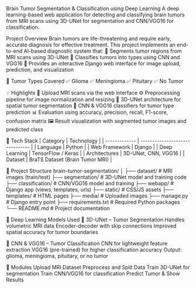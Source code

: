 Brain Tumor Segmentation & Classification using Deep Learning
A deep learning-based web application for detecting and classifying brain tumors from MRI scans using 3D-UNet for segmentation and CNN/VGG16 for classification.

Project Overview
Brain tumors are life-threatening and require early, accurate diagnosis for effective treatment. This project implements an end-to-end AI-based diagnostic system that:
🔹 Segments tumor regions from MRI scans using 3D-UNet
🔹 Classifies tumors into types using CNN and VGG16
🔹 Provides an interactive Django web interface for image upload, prediction, and visualization

🧠 Tumor Types Covered
✅ Glioma
✅ Meningioma
✅ Pituitary
✅ No Tumor

💡 Highlights
📁 Upload MRI scans via the web interface
⚙️ Preprocessing pipeline for image normalization and resizing
🧠 3D-UNet architecture for spatial tumor segmentation
🔬 CNN & VGG16 classifiers for tumor type prediction
📊 Evaluation using accuracy, precision, recall, F1-score, confusion matrix
🖼️ Result visualization with segmented tumor images and predicted class

🧪 Tech Stack
| Category      | Technology                      |
| ------------- | ------------------------------- |
| Language      | Python                          |
| Web Framework | Django                          |
| Deep Learning | TensorFlow / Keras              |
| Architectures | 3D-UNet, CNN, VGG16             |
| Dataset       | BraTS Dataset (Brain Tumor MRI) |

📂 Project Structure
brain-tumor-segmentation/
│
├── dataset/                  # MRI images (train/test)
├── segmentation/            # 3D-UNet model and training code
├── classification/          # CNN/VGG16 model and training
├── webapp/                  # Django app (views, templates, urls)
├── static/                  # CSS/JS assets
├── templates/               # HTML pages
├── media/                   # Uploaded images
├── manage.py                # Django entry point
├── requirements.txt         # Required Python packages
└── README.md                # Project documentation

🧠 Deep Learning Models Used
🔹 3D-UNet – Tumor Segmentation
Handles volumetric MRI data
Encoder-decoder with skip connections
Improved spatial accuracy for tumor boundaries

🔹 CNN & VGG16 – Tumor Classification
CNN for lightweight feature extraction
VGG16 (pre-trained) for higher classification accuracy
Output: glioma, meningioma, pituitary, or no tumor

🧩 Modules
Upload MRI Dataset
Preprocess and Split Data
Train 3D-UNet for segmentation
Train CNN/VGG16 for classification
Predict Tumor & Show Results


